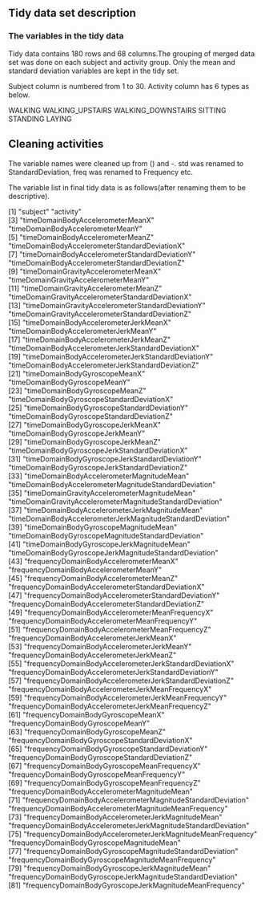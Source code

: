 ## Tidy data set description
### The variables in the tidy data

Tidy data contains 180 rows and 68 columns.The grouping of merged data set was done on each subject and activity group.
Only the mean and standard deviation variables are kept in the tidy set.

Subject column is numbered from 1 to 30. Activity column has 6 types as below.

WALKING
WALKING_UPSTAIRS
WALKING_DOWNSTAIRS
SITTING
STANDING
LAYING

## Cleaning activities

The variable names were cleaned up from () and -. std was renamed to StandardDeviation, freq was renamed to Frequency etc.

The variable list in final tidy data is as follows(after renaming them to be descriptive).

[1] "subject"                                                        "activity"                                                      
[3] "timeDomainBodyAccelerometerMeanX"                               "timeDomainBodyAccelerometerMeanY"                              
[5] "timeDomainBodyAccelerometerMeanZ"                               "timeDomainBodyAccelerometerStandardDeviationX"                 
[7] "timeDomainBodyAccelerometerStandardDeviationY"                  "timeDomainBodyAccelerometerStandardDeviationZ"                 
[9] "timeDomainGravityAccelerometerMeanX"                            "timeDomainGravityAccelerometerMeanY"                           
[11] "timeDomainGravityAccelerometerMeanZ"                            "timeDomainGravityAccelerometerStandardDeviationX"              
[13] "timeDomainGravityAccelerometerStandardDeviationY"               "timeDomainGravityAccelerometerStandardDeviationZ"              
[15] "timeDomainBodyAccelerometerJerkMeanX"                           "timeDomainBodyAccelerometerJerkMeanY"                          
[17] "timeDomainBodyAccelerometerJerkMeanZ"                           "timeDomainBodyAccelerometerJerkStandardDeviationX"             
[19] "timeDomainBodyAccelerometerJerkStandardDeviationY"              "timeDomainBodyAccelerometerJerkStandardDeviationZ"             
[21] "timeDomainBodyGyroscopeMeanX"                                   "timeDomainBodyGyroscopeMeanY"                                  
[23] "timeDomainBodyGyroscopeMeanZ"                                   "timeDomainBodyGyroscopeStandardDeviationX"                     
[25] "timeDomainBodyGyroscopeStandardDeviationY"                      "timeDomainBodyGyroscopeStandardDeviationZ"                     
[27] "timeDomainBodyGyroscopeJerkMeanX"                               "timeDomainBodyGyroscopeJerkMeanY"                              
[29] "timeDomainBodyGyroscopeJerkMeanZ"                               "timeDomainBodyGyroscopeJerkStandardDeviationX"                 
[31] "timeDomainBodyGyroscopeJerkStandardDeviationY"                  "timeDomainBodyGyroscopeJerkStandardDeviationZ"                 
[33] "timeDomainBodyAccelerometerMagnitudeMean"                       "timeDomainBodyAccelerometerMagnitudeStandardDeviation"         
[35] "timeDomainGravityAccelerometerMagnitudeMean"                    "timeDomainGravityAccelerometerMagnitudeStandardDeviation"      
[37] "timeDomainBodyAccelerometerJerkMagnitudeMean"                   "timeDomainBodyAccelerometerJerkMagnitudeStandardDeviation"     
[39] "timeDomainBodyGyroscopeMagnitudeMean"                           "timeDomainBodyGyroscopeMagnitudeStandardDeviation"             
[41] "timeDomainBodyGyroscopeJerkMagnitudeMean"                       "timeDomainBodyGyroscopeJerkMagnitudeStandardDeviation"         
[43] "frequencyDomainBodyAccelerometerMeanX"                          "frequencyDomainBodyAccelerometerMeanY"                         
[45] "frequencyDomainBodyAccelerometerMeanZ"                          "frequencyDomainBodyAccelerometerStandardDeviationX"            
[47] "frequencyDomainBodyAccelerometerStandardDeviationY"             "frequencyDomainBodyAccelerometerStandardDeviationZ"            
[49] "frequencyDomainBodyAccelerometerMeanFrequencyX"                 "frequencyDomainBodyAccelerometerMeanFrequencyY"                
[51] "frequencyDomainBodyAccelerometerMeanFrequencyZ"                 "frequencyDomainBodyAccelerometerJerkMeanX"                     
[53] "frequencyDomainBodyAccelerometerJerkMeanY"                      "frequencyDomainBodyAccelerometerJerkMeanZ"                     
[55] "frequencyDomainBodyAccelerometerJerkStandardDeviationX"         "frequencyDomainBodyAccelerometerJerkStandardDeviationY"        
[57] "frequencyDomainBodyAccelerometerJerkStandardDeviationZ"         "frequencyDomainBodyAccelerometerJerkMeanFrequencyX"            
[59] "frequencyDomainBodyAccelerometerJerkMeanFrequencyY"             "frequencyDomainBodyAccelerometerJerkMeanFrequencyZ"            
[61] "frequencyDomainBodyGyroscopeMeanX"                              "frequencyDomainBodyGyroscopeMeanY"                             
[63] "frequencyDomainBodyGyroscopeMeanZ"                              "frequencyDomainBodyGyroscopeStandardDeviationX"                
[65] "frequencyDomainBodyGyroscopeStandardDeviationY"                 "frequencyDomainBodyGyroscopeStandardDeviationZ"                
[67] "frequencyDomainBodyGyroscopeMeanFrequencyX"                     "frequencyDomainBodyGyroscopeMeanFrequencyY"                    
[69] "frequencyDomainBodyGyroscopeMeanFrequencyZ"                     "frequencyDomainBodyAccelerometerMagnitudeMean"                 
[71] "frequencyDomainBodyAccelerometerMagnitudeStandardDeviation"     "frequencyDomainBodyAccelerometerMagnitudeMeanFrequency"        
[73] "frequencyDomainBodyAccelerometerJerkMagnitudeMean"              "frequencyDomainBodyAccelerometerJerkMagnitudeStandardDeviation"
[75] "frequencyDomainBodyAccelerometerJerkMagnitudeMeanFrequency"     "frequencyDomainBodyGyroscopeMagnitudeMean"                     
[77] "frequencyDomainBodyGyroscopeMagnitudeStandardDeviation"         "frequencyDomainBodyGyroscopeMagnitudeMeanFrequency"            
[79] "frequencyDomainBodyGyroscopeJerkMagnitudeMean"                  "frequencyDomainBodyGyroscopeJerkMagnitudeStandardDeviation"    
[81] "frequencyDomainBodyGyroscopeJerkMagnitudeMeanFrequency"        
